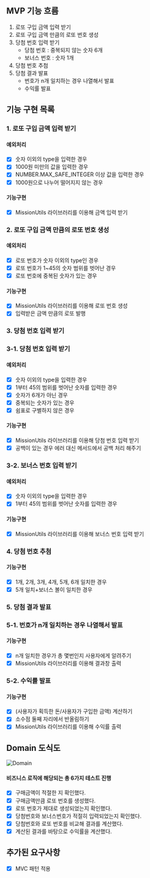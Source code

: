 ## MVP 기능 흐름

1.  로또 구입 금액 입력 받기
2.  로또 구입 금액 만큼의 로또 번호 생성
3.  당첨 번호 입력 받기
    - 당첨 번호 : 중복되지 않는 숫자 6개
    - 보너스 번호 : 숫자 1개
4.  당첨 번호 추첨
5.  당첨 결과 발표
    - 번호가 n개 일치하는 경우 나열해서 발표
    - 수익률 발표

## 기능 구현 목록

### 1. 로또 구입 금액 입력 받기

#### 예외처리

- [x] 숫자 이외의 type을 입력한 경우
- [x] 1000원 미만의 값을 입력한 경우
- [x] NUMBER.MAX_SAFE_INTEGER 이상 값을 입력한 경우
- [x] 1000원으로 나누어 떨어지지 않는 경우

#### 기능구현

- [x] MissionUtils 라이브러리를 이용해 금액 입력 받기

### 2. 로또 구입 금액 만큼의 로또 번호 생성

#### 예외처리

- [x] 로또 번호가 숫자 이외의 type인 경우
- [x] 로또 번호가 1~45의 숫자 범위를 벗어난 경우
- [x] 로또 번호에 중복된 숫자가 있는 경우

#### 기능구현

- [x] MissionUtils 라이브러리를 이용해 로또 번호 생성
- [x] 입력받은 금액 만큼의 로또 발행

### 3. 당첨 번호 입력 받기

### 3-1. 당첨 번호 입력 받기

#### 예외처리

- [x] 숫자 이외의 type을 입력한 경우
- [x] 1부터 45의 범위를 벗어난 숫자를 입력한 경우
- [x] 숫자가 6개가 아닌 경우
- [x] 중복되는 숫자가 있는 경우
- [x] 쉼표로 구별하지 않은 경우

#### 기능구현

- [x] MissionUtils 라이브러리를 이용해 당첨 번호 입력 받기
- [x] 공백이 있는 경우 에러 대신 메서드에서 공백 처리 해주기

### 3-2. 보너스 번호 입력 받기

#### 예외처리

- [x] 숫자 이외의 type을 입력한 경우
- [x] 1부터 45의 범위를 벗어난 숫자를 입력한 경우

#### 기능구현

- [x] MissionUtils 라이브러리를 이용해 보너스 번호 입력 받기

### 4. 당첨 번호 추첨

#### 기능구현

- [x] 1개, 2개, 3개, 4개, 5개, 6개 일치한 경우
- [x] 5개 일치+보너스 볼이 일치한 경우

### 5. 당첨 결과 발표

### 5-1. 번호가 n개 일치하는 경우 나열해서 발표

#### 기능구현

- [x] n개 일치한 경우가 총 몇번인지 사용자에게 알려주기
- [x] MissionUtils 라이브러리를 이용해 결과창 출력

### 5-2. 수익률 발표

#### 기능구현

- [x] (사용자가 획득한 돈/사용자가 구입한 금액) 계산하기
- [x] 소수점 둘째 자리에서 반올림하기
- [x] MissionUtils 라이브러리를 이용해 수익률 출력

## Domain 도식도

![Domain](https://user-images.githubusercontent.com/82035356/201453652-4b389150-d2ee-4022-b545-eee96a5223fc.jpg)

#### 비즈니스 로직에 해당되는 총 6가지 테스트 진행

- [x] 구매금액이 적절한 지 확인했다.
- [x] 구매금액만큼 로또 번호를 생성했다.
- [x] 로또 번호가 제대로 생성되었는지 확인했다.
- [x] 당첨번호와 보너스번호가 적절히 입력되었는지 확인했다.
- [x] 당첨번호와 로또 번호를 비교해 결과를 계산했다.
- [x] 계산된 결과를 바탕으로 수익률을 계산했다.

## 추가된 요구사항

- [x] MVC 패턴 적용

